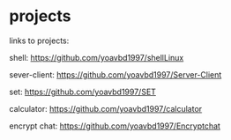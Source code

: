 # projects

links to projects: 

shell: https://github.com/yoavbd1997/shellLinux

sever-client: https://github.com/yoavbd1997/Server-Client

set: https://github.com/yoavbd1997/SET

calculator: https://github.com/yoavbd1997/calculator

encrypt chat: https://github.com/yoavbd1997/Encryptchat

